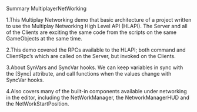Summary MultiplayerNetWorking


1.This Multiplay Networking demo that basic architecture of a project written to use the Multiplay Networking High Level API (HLAPI). The Server and all of the Clients are exciting the same code from the scripts on the same GameObjects at the same time. 

2.This demo covered the RPCs available to the HLAPI; both command and ClientRpc’s which are called on the Server, but invoked on the Clients.

3.About SynVars and SyncVar hooks. We can keep variables in sync with the [Sync] attribute, and call functions when the values change with SyncVar hooks.

4.Also covers many of the built-in components available under networking in the editor, including the NetWorkManager, the NetworkManagerHUD and the NetWorkStartPosition.
